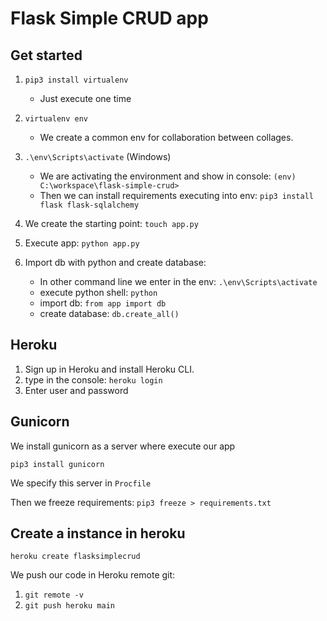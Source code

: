 # Flask Simple CRUD app

## Get started

1. `pip3 install virtualenv`
   - Just execute one time
2. `virtualenv env`
   - We create a common env for collaboration between collages.
3. `.\env\Scripts\activate` (Windows)
   - We are activating the environment and show in console: `(env) C:\workspace\flask-simple-crud>`
   - Then we can install requirements executing into env: `pip3 install flask flask-sqlalchemy`
4. We create the starting point: `touch app.py`

5. Execute app: `python app.py`

6. Import db with python and create database:

   - In other command line we enter in the env: `.\env\Scripts\activate`
   - execute python shell: `python`
   - import db: `from app import db`
   - create database: `db.create_all()`

## Heroku

1. Sign up in Heroku and install Heroku CLI.
2. type in the console: `heroku login`
3. Enter user and password

## Gunicorn

We install gunicorn as a server where execute our app

`pip3 install gunicorn`

We specify this server in `Procfile`

Then we freeze requirements: `pip3 freeze > requirements.txt`

## Create a instance in heroku

`heroku create flasksimplecrud`

We push our code in Heroku remote git:

1. `git remote -v`
2. `git push heroku main`
